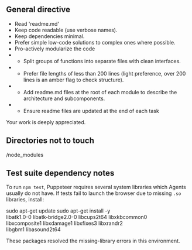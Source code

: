 ## General directive
- Read 'readme.md'
- Keep code readable (use verbose names).
- Keep dependencies minimal.
- Prefer simple low-code solutions to complex ones where possible.
- Pro-actively modularize the code 
- - Split groups of functions into separate files with clean interfaces.
- - Prefer file lengths of less than 200 lines (light preference, over 200 lines is an amber flag to check structure).
- - Add readme.md files at the root of each module to describe the architecture and subcomponents.
- - Ensure readme files are updated at the end of each task

Your work is deeply appreciated.

## Directories not to touch
/node_modules

## Test suite dependency notes
To run `npm test`, Puppeteer requires several system libraries which Agents usually do not have.
If tests fail to launch the browser due to missing `.so` libraries, install:

sudo apt-get update
sudo apt-get install -y \
  libatk1.0-0 libatk-bridge2.0-0 libcups2t64 libxkbcommon0 \
  libxcomposite1 libxdamage1 libxfixes3 libxrandr2 \
  libgbm1 libasound2t64

These packages resolved the missing-library errors in this environment.